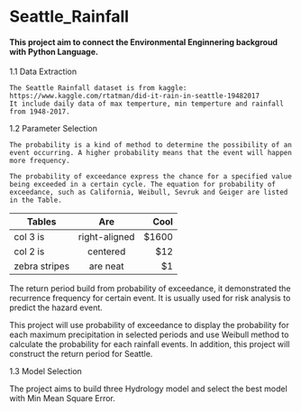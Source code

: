 # Seattle_Rainfall

#### This project aim to connect the Environmental Enginnering backgroud with Python Language.

1.1 Data Extraction

    The Seattle Rainfall dataset is from kaggle: https://www.kaggle.com/rtatman/did-it-rain-in-seattle-19482017
    It include daily data of max temperture, min temperture and rainfall from 1948-2017.
    
1.2 Parameter Selection

    The probability is a kind of method to determine the possibility of an event occurring. A higher probability means that the event will happen more frequency.

    The probability of exceedance express the chance for a specified value being exceeded in a certain cycle. The equation for probability of exceedance, such as California, Weibull, Sevruk and Geiger are listed in the Table.
| Tables        | Are           | Cool  |
| ------------- |:-------------:| -----:|
| col 3 is      | right-aligned | $1600 |
| col 2 is      | centered      |   $12 |
| zebra stripes | are neat      |    $1 |

The return period build from probability of exceedance, it demonstrated the recurrence frequency for certain event. It is usually used for risk analysis to predict the hazard event.




This project will use probability of exceedance to display the probability for each maximum precipitation in selected periods and use Weibull method to calculate the probability for each rainfall events. In addition, this project will construct the return period for Seattle.

1.3 Model Selection

The project aims to build three Hydrology model and select the best model with Min Mean Square Error.

